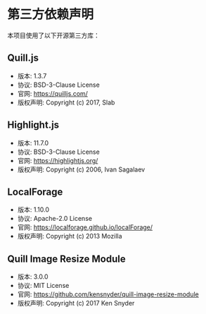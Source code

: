 # 第三方依赖声明

本项目使用了以下开源第三方库：

## Quill.js
- 版本: 1.3.7
- 协议: BSD-3-Clause License
- 官网: https://quilljs.com/
- 版权声明: Copyright (c) 2017, Slab

## Highlight.js
- 版本: 11.7.0
- 协议: BSD-3-Clause License
- 官网: https://highlightjs.org/
- 版权声明: Copyright (c) 2006, Ivan Sagalaev

## LocalForage
- 版本: 1.10.0
- 协议: Apache-2.0 License
- 官网: https://localforage.github.io/localForage/
- 版权声明: Copyright (c) 2013 Mozilla

## Quill Image Resize Module
- 版本: 3.0.0
- 协议: MIT License
- 官网: https://github.com/kensnyder/quill-image-resize-module
- 版权声明: Copyright (c) 2017 Ken Snyder
